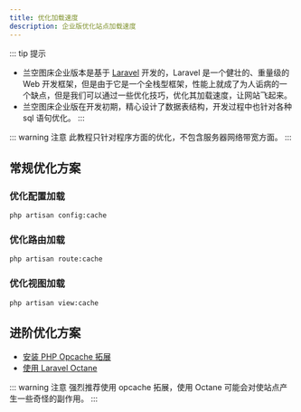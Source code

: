 ```yaml
---
title: 优化加载速度
description: 企业版优化站点加载速度
---
```


::: tip 提示
- 兰空图床企业版本是基于 [Laravel](https://laravel.com) 开发的，Laravel 是一个健壮的、重量级的 Web 开发框架，但是由于它是一个全栈型框架，性能上就成了为人诟病的一个缺点，但是我们可以通过一些优化技巧，优化其加载速度，让网站飞起来。
- 兰空图床企业版在开发初期，精心设计了数据表结构，开发过程中也针对各种 sql 语句优化。
:::

::: warning 注意
此教程只针对程序方面的优化，不包含服务器网络带宽方面。
:::

## 常规优化方案

### 优化配置加载
```shell
php artisan config:cache
```

### 优化路由加载
```shell
php artisan route:cache
```

### 优化视图加载
```shell
php artisan view:cache
```

## 进阶优化方案
- [安装 PHP Opcache 拓展](https://www.php.net/manual/zh/book.opcache.php)<Badge type="tip" text="推荐" vertical="top" />
- [使用 Laravel Octane](https://laravel.com/docs/9.x/octane)<Badge type="danger" text="实验性" vertical="top" />

::: warning 注意
强烈推荐使用 opcache 拓展，使用 Octane 可能会对使站点产生一些奇怪的副作用。
:::
